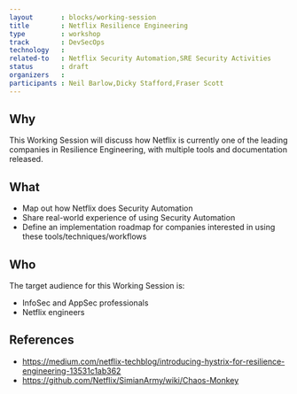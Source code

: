 ```yaml
---
layout       : blocks/working-session
title        : Netflix Resilience Engineering
type         : workshop
track        : DevSecOps
technology   :
related-to   : Netflix Security Automation,SRE Security Activities
status       : draft
organizers   :
participants : Neil Barlow,Dicky Stafford,Fraser Scott
---
```



## Why

This Working Session will discuss how Netflix is currently one of the leading companies in Resilience Engineering, with multiple tools and documentation released.

## What

 - Map out how Netflix does Security Automation
 - Share real-world experience of using Security Automation
 - Define an implementation roadmap for companies interested in using these tools/techniques/workflows

## Who

The target audience for this Working Session is:

 - InfoSec and AppSec professionals
 - Netflix engineers


## References

 - https://medium.com/netflix-techblog/introducing-hystrix-for-resilience-engineering-13531c1ab362
 - https://github.com/Netflix/SimianArmy/wiki/Chaos-Monkey
